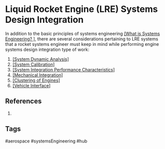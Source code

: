 # Liquid Rocket Engine (LRE) Systems Design Integration

In addition to the basic principles of systems engineering [\[What is Systems Engineering? \]](../202201080221), there are several considerations pertaining to LRE systems that a rocket systems engineer must  keep in mind while performing engine systems design integration type of work:  

1. [\[System Dynamic Analysis\]](../202202182135)  
2. [\[System Calibration\]](../202202182136)  
3. [\[System Integration Performance Characteristics\]](../202202182138)  
4. [\[Mechanical Integration\]](../202202182141)  
5. [\[Clustering of Engines\]](../202202182147)  
6. [\[Vehicle Interface\]](../202202182148)  

## References
1. 

## Tags
#aerospace #systemsEngineering #hub 
